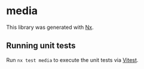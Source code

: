 # media

This library was generated with [Nx](https://nx.dev).

## Running unit tests

Run `nx test media` to execute the unit tests via [Vitest](https://vitest.dev/).
